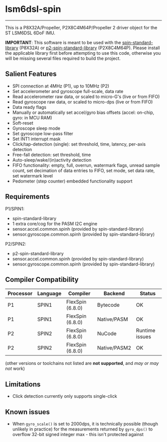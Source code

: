 # lsm6dsl-spin
--------------

This is a P8X32A/Propeller, P2X8C4M64P/Propeller 2 driver object for the ST LSM6DSL 6DoF IMU.

**IMPORTANT**: This software is meant to be used with the [spin-standard-library](https://github.com/avsa242/spin-standard-library) (P8X32A) or [p2-spin-standard-library](https://github.com/avsa242/p2-spin-standard-library) (P2X8C4M64P). Please install the applicable library first before attempting to use this code, otherwise you will be missing several files required to build the project.


## Salient Features

* SPI connection at 4MHz (P1), up to 10MHz (P2)
* Set accelerometer and gyroscope full-scale, data rate
* Read accelerometer raw data, or scaled to micro-G's (live or from FIFO)
* Read gyroscope raw data, or scaled to micro-dps (live or from FIFO)
* Data ready flags
* Manually or automatically set accel/gyro bias offsets (accel: on-chip, gyro: in MCU RAM)
* Soft-reset
* Gyroscope sleep mode
* Set gyroscope low-pass filter
* Set INT1 interrupt mask
* Click/tap-detection (single): set threshold, time, latency, per-axis detection
* Free-fall detection: set threshold, time
* Auto-sleep/wake/(in)activity detection
* FIFO functionality: empty, full, overrun, watermark flags, unread sample count, set decimation of data entries to FIFO, set mode, set data rate, set watermark level
* Pedometer (step counter) embedded functionality support


## Requirements

P1/SPIN1:
* spin-standard-library
* 1 extra core/cog for the PASM I2C engine
* sensor.accel.common.spinh (provided by spin-standard-library)
* sensor.gyroscope.common.spinh (provided by spin-standard-library)

P2/SPIN2:
* p2-spin-standard-library
* sensor.accel.common.spinh (provided by spin-standard-library)
* sensor.gyroscope.common.spinh (provided by spin-standard-library)


## Compiler Compatibility

| Processor | Language | Compiler               | Backend      | Status                |
|-----------|----------|------------------------|--------------|-----------------------|
| P1        | SPIN1    | FlexSpin (6.8.0)       | Bytecode     | OK                    |
| P1        | SPIN1    | FlexSpin (6.8.0)       | Native/PASM  | OK                    |
| P2        | SPIN2    | FlexSpin (6.8.0)       | NuCode       | Runtime issues        |
| P2        | SPIN2    | FlexSpin (6.8.0)       | Native/PASM2 | OK                    |

(other versions or toolchains not listed are __not supported__, and _may or may not_ work)


## Limitations

* Click detection currently only supports single-click


## Known issues

* When `gyro_scale()` is set to 2000dps, it is technically possible (though unlikely in practice) for the measurements returned by `gyro_dps()` to overflow 32-bit signed integer max - this isn't protected against

